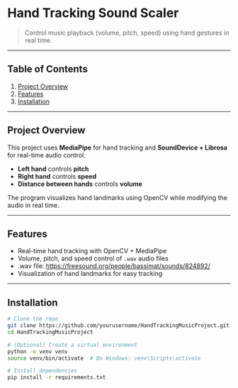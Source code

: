 # Hand Tracking Sound Scaler

> Control music playback (volume, pitch, speed) using hand gestures in real time.

---

## Table of Contents
1. [Project Overview](#project-overview)
2. [Features](#features)
3. [Installation](#installation)

---

## Project Overview
This project uses **MediaPipe** for hand tracking and **SoundDevice + Librosa** for real-time audio control.

- **Left hand** controls **pitch**  
- **Right hand** controls **speed**  
- **Distance between hands** controls **volume**

The program visualizes hand landmarks using OpenCV while modifying the audio in real time.

---

## Features
- Real-time hand tracking with OpenCV + MediaPipe
- Volume, pitch, and speed control of `.wav` audio files
- .wav file: https://freesound.org/people/bassimat/sounds/824892/
- Visualization of hand landmarks for easy tracking

---

## Installation

```bash
# Clone the repo
git clone https://github.com/yourusername/HandTrackingMusicProject.git
cd HandTrackingMusicProject

# (Optional) Create a virtual environment
python -m venv venv
source venv/bin/activate  # On Windows: venv\Scripts\activate

# Install dependencies
pip install -r requirements.txt
